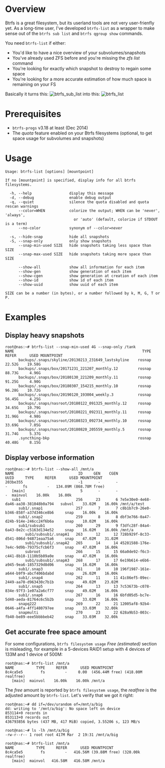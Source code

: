 # Overview

Btrfs is a great filesystem, but its userland tools are not very user-frienfly yet.
As a long-time user, I've developed `btrfs-list` as a wrapper to make sense out of the `btrfs sub list` and `btrfs qgroup show` commands.

You need `btrfs-list` if either:
- You'd like to have a nice overview of your subvolumes/snapshots
- You've already used ZFS before and you're missing the _zfs list_ command
- You're looking for exactly which snapshot to destroy to regain some space
- You're looking for a more accurate estimation of how much space is remaining on your FS

Basically it turns this:
![btrfs_sub_list](https://user-images.githubusercontent.com/218502/53362053-99564e00-3939-11e9-9072-1d9ef617971f.PNG)
into this:
![btrfs_list](https://user-images.githubusercontent.com/218502/53362048-965b5d80-3939-11e9-8e2f-8f92c7db79e4.PNG)

# Prerequisites
- `btrfs-progs` v3.18 at least (Dec 2014)
- The _quota_ feature enabled on your Btrfs filesystems (optional, to get space usage for subvolumes and snapshots)

# Usage

```
Usage: btrfs-list [options] [mountpoint]

If no [mountpoint] is specified, display info for all btrfs filesystems.

  -h, --help                 display this message
  -d, --debug                enable debug output
  -q, --quiet                silence the quota disabled and quota rescan warnings
      --color=WHEN           colorize the output; WHEN can be 'never', 'always',
                               or 'auto' (default, colorize if STDOUT is a term)
      --no-color             synonym of --color=never

  -s, --hide-snap            hide all snapshots
  -S, --snap-only            only show snapshots
      --snap-min-used SIZE   hide snapshots taking less space than SIZE
      --snap-max-used SIZE   hide snapshots taking more space than SIZE

      --show-all             show all information for each item
      --show-gen             show generation of each item
      --show-cgen            show generation at creation of each item
      --show-id              show id of each item
      --show-uuid            show uuid of each item

SIZE can be a number (in bytes), or a number followed by k, M, G, T or P.
```

# Examples

## Display heavy snapshots

```
root@nas:~# btrfs-list --snap-min-used 4G --snap-only /tank
NAME                                                          TYPE     REFER      USED MOUNTPOINT
      backups/.snaps/skyline/20130213_231649_lastskyline    rosnap    22.52G    19.58G
      backups/.snaps/box/20171231_221207_monthly.12         rosnap    88.73G     4.96G
      backups/.snaps/box/20180130_221209_monthly.11         rosnap    91.25G     4.90G
      backups/.snaps/box/20180307_154215_monthly.10         rosnap    96.28G    10.72G
      backups/.snaps/box/20190120_193004_weekly.3           rosnap    56.45G     4.25G
      backups/.snaps/nasroot/20180122_091325_monthly.12     rosnap    34.65G    10.79G
      backups/.snaps/nasroot/20180221_092311_monthly.11     rosnap    31.96G     4.98G
      backups/.snaps/nasroot/20180323_092734_monthly.10     rosnap    33.69G     7.05G
      backups/.snaps/nasroot/20180820_205559_monthly.5      rosnap    31.74G     5.37G
      .syncthing-bkp                                        rosnap    40.48G     8.15G
```

## Display verbose information

```
root@nas:~# btrfs-list --show-all /mnt/a
NAME                             ID     GEN    CGEN                                 UUID     TYPE     REFER      USED MOUNTPOINT
203be355                         -1       -       -                                    -       fs         -   134.09M (868.78M free)
   [main]                         5       -       -                                    -  mainvol    16.00k    16.00k
   sub1                         256      23       6 7e5e30e0-4e68-da46-aa38-381048b0a794   subvol    33.02M    16.00k /mnt/a/test
      sub1/.snap1               257       7       7 c8b1b7c9-26e0-b346-858f-a37d346ce8b6     snap    16.00k    16.00k
      sub1/.snap2               259       8       8 dbf3e766-0a47-d24b-914e-246cc24f6b6a     snap    10.02M    16.00k
      sub1/subsub1              260      29       9 f3dfc28f-84a4-6a43-8e2c-c5163d134e52     snap    16.02M    16.00k /mnt/a
         sub1/subsub1/.snapA1   263      12      12 728b929f-8c33-d541-806d-94871eaa75a6     snap    47.02M    31.02M
         sub1/subsub1/.snapA2   265      14      14 45281588-176e-7e4c-9d9b-79375cfcb6f3     snap    47.02M    16.00k
         subroot                266      15      15 66a0de92-f6c3-c441-8b18-1110b5b89a0e     snap    47.02M    16.00k
         sub1/subsub1/.snapA3   268      17      17 6e19b614-e6b6-a945-9ea6-1857329d8d06     snap    16.02M    16.00k
      sub1/.snap3               261      10      10 196f1987-161e-a644-b9f9-abcf406bdabd     snap    26.02M    16.00k
      sub1/.snap4               262      11      11 41c86ef5-09ec-2449-aa70-d963430c7b1b     snap    49.02M    23.02M
      sub1/.snap5               264      13      13 7c53673b-c078-834e-97f3-1e07a2a6cf77     snap    49.02M    16.00k
      sub1/.snap6               267      16      16 6bfd05d5-bc7e-5d40-aeda-81764c6c5b2b     snap    33.02M    16.00k
      snapq222                  269      22      21 12005af8-92b4-0646-a4fa-4ff1480797ee     snap    33.03M    32.00k
      snapmulti                 270      23      22 628a9b53-003c-fb40-be89-eee5bbbbeb42     snap    33.03M    32.00k
```

## Get accurate free space amount

For some configurations, `btrfs filesystem usage` *Free (estimated)* section is misleading, for example in a 5-devices RAID1 setup with 4 devices of 133M and 1 device of 500M:

```
root@nas:~# btrfs-list /mnt/a
NAME          TYPE     REFER      USED MOUNTPOINT
8c4ca5e5        fs         -     0.00  (456.44M free) (418.00M realfree)
   [main]  mainvol    16.00k    16.00k /mnt/a
```

The *free* amount is reported by `btrfs filesystem usage`, the *realfree* is the adjusted amount by `btrfs-list`. Let's verify that we got it right:

```
root@nas:~# dd if=/dev/urandom of=/mnt/a/big
dd: writing to '/mnt/a/big': No space left on device
853114+0 records in
853113+0 records out
436793856 bytes (437 MB, 417 MiB) copied, 3.55206 s, 123 MB/s

root@nas:~# ls -lh /mnt/a/big
-rw-r--r-- 1 root root 417M Mar  2 19:31 /mnt/a/big

root@nas:~# btrfs-list /mnt/a
NAME          TYPE     REFER      USED MOUNTPOINT
8c4ca5e5        fs         -   416.56M (39.88M free) (320.00k realfree)
   [main]  mainvol   416.58M   416.58M /mnt/a
```
